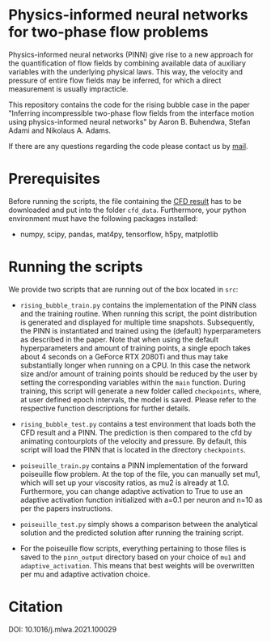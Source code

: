 # Physics-informed neural networks for two-phase flow problems
Physics-informed neural networks (PINN) give rise to a new approach for the quantification of flow fields
by combining available data of auxiliary variables with the underlying physical laws. This way, the
velocity and pressure of entire flow fields may be inferred, for which a direct measurement is usually
impracticle.

This repository contains the code for the rising bubble case in the paper "Inferring incompressible two-phase flow fields from the interface
motion using physics-informed neural networks" by Aaron B. Buhendwa, Stefan Adami and Nikolaus A. Adams.

If there are any questions regarding the code please contact us by [mail](mailto:aaron.buhendwa@tum.de).
# Prerequisites
Before running the scripts, the file containing the [CFD result](https://syncandshare.lrz.de/getlink/fiQgX8w2H3UhNrYqHxEPV8/rising_bubble.h5) has to be downloaded and put into the folder `cfd_data`. Furthermore, your python environment must have the following packages installed:
* numpy, scipy, pandas, mat4py, tensorflow, h5py, matplotlib 

# Running the scripts
We provide two scripts that are running out of the box located in `src`:

* `rising_bubble_train.py` contains the implementation of the PINN class and the training routine. When running this script, the point distribution is generated and displayed for multiple time snapshots. Subsequently, the PINN is instantiated and trained using the (default) hyperparameters as described in the paper. Note that when using the default hyperparameters and amount of training points, a single epoch takes about 4 seconds on a GeForce RTX 2080Ti and thus may take substantially longer when running on a CPU. In this case the network size and/or amount of training points should be reduced by the user by setting the corresponding variables within the `main` function. During training, this script will generate a new folder called `checkpoints`, where, at user defined epoch intervals, the model is saved. Please refer to the respective function descriptions for further details.

* `rising_bubble_test.py` contains a test environment that loads both the CFD result and a PINN. The prediction is then compared to the cfd by 
animating contourplots of the velocity and pressure. By default, this script will load the PINN that is located in the directory `checkpoints`.

* `poiseuille_train.py` contains a PINN implementation of the forward poiseuille flow problem. At the top of the file, you can manually set mu1, which will set up your viscosity ratios, as mu2 is already at 1.0. Furthermore, you can change adaptive activation to True to use an adaptive activation function initialized with a=0.1 per neuron and n=10 as per the papers instructions.

* `poiseuille_test.py` simply shows a comparison between the analytical solution and the predicted solution after running the training script.

* For the poiseuille flow scripts, everything pertaining to those files is saved to the `pinn_output` directory based on your choice of `mu1` and `adaptive_activation`. This means that best weights will be overwritten per mu and adaptive activation choice.

# Citation
DOI: 10.1016/j.mlwa.2021.100029
